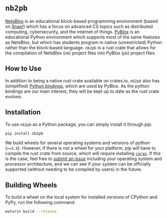 # `nb2pb`

[NetsBlox](https://netsblox.org/) is an educational block-based programming environment (based on [Snap!](https://snap.berkeley.edu/)) which has a focus on advanced CS topics such as distributed computing, cybersecurity, and the internet of things.
[PyBlox](https://github.com/dragazo/PyBlox) is an educational Python environment which supports most of the same features as NetsBlox, but which has students program in native (unrestricted) Python rather than the block-based language.
`nb2pb` is a rust crate that allows for the compilation of NetsBlox (`nb`) project files into PyBlox (`pb`) project files.

## How to Use

In addition to being a native rust crate available on crates.io, `nb2pb` also has (simplified) [Python bindings](https://pypi.org/project/nb2pb/), which are used by PyBlox.
As the python bindings are our main interest, they will be kept up to date as the rust crate evolves.

## Installation

To use `nb2pb` as a Python package, you can simply install it through pip.

```sh
pip install nb2pb
```

We build wheels for several operating systems and versions of python (`>=3.6`).
However, if there is not a wheel for your platform, pip will have to compile the rust crate from source, which will require installing [`cargo`](https://doc.rust-lang.org/cargo/getting-started/installation.html).
If this is the case, feel free to [submit an issue](https://github.com/dragazo/nb2pb/issues/new) including your operating system and processor architecture, and we can see if your system can be officially supported (without needing to be compiled by users) in the future.

## Building Wheels

To build a wheel on the local system for installed versions of CPython and PyPy, run the following command:

```sh
maturin build --release
```
